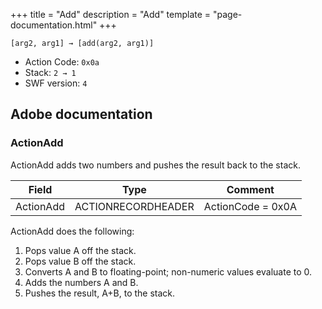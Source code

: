 +++
title = "Add"
description = "Add"
template = "page-documentation.html"
+++

```
[arg2, arg1] → [add(arg2, arg1)]
```

- Action Code: `0x0a`
- Stack: `2 → 1`
- SWF version: `4`

## Adobe documentation

### ActionAdd

ActionAdd adds two numbers and pushes the result back to the stack.

| Field             | Type               | Comment                        |
|-------------------|--------------------|--------------------------------|
| ActionAdd         | ACTIONRECORDHEADER | ActionCode = 0x0A              |

ActionAdd does the following:
1. Pops value A off the stack.
2. Pops value B off the stack.
3. Converts A and B to floating-point; non-numeric values evaluate to 0.
4. Adds the numbers A and B.
5. Pushes the result, A+B, to the stack.
